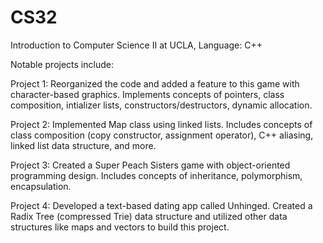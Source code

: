 # CS32
Introduction to Computer Science II at UCLA, Language: C++

Notable projects include:

Project 1: Reorganized the code and added a feature to this game with character-based graphics. Implements concepts of pointers, class composition, intializer lists, constructors/destructors, dynamic allocation.

Project 2: Implemented Map class using linked lists. Includes concepts of class composition (copy constructor, assignment operator), C++ aliasing, linked list data structure, and more. 
 
Project 3: Created a Super Peach Sisters game with object-oriented programming design. Includes concepts of inheritance, polymorphism, encapsulation. 

Project 4: Developed a text-based dating app called Unhinged. Created a Radix Tree (compressed Trie) data structure and utilized other data structures like maps and vectors to build this project. 
